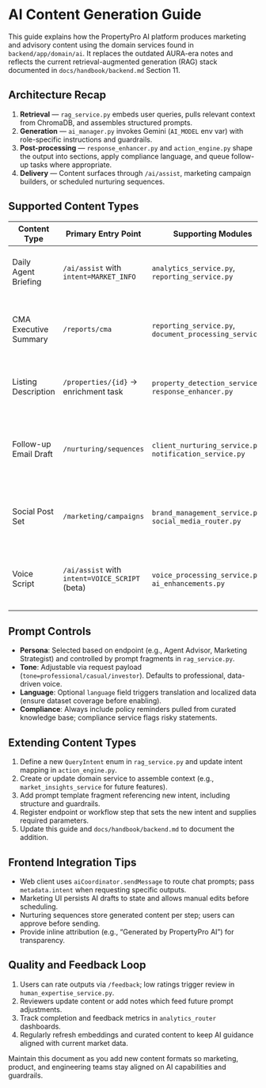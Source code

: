 ﻿# AI Content Generation Guide

This guide explains how the PropertyPro AI platform produces marketing and advisory content using the domain services found in `backend/app/domain/ai`. It replaces the outdated AURA-era notes and reflects the current retrieval-augmented generation (RAG) stack documented in `docs/handbook/backend.md` Section 11.

## Architecture Recap
1. **Retrieval** — `rag_service.py` embeds user queries, pulls relevant context from ChromaDB, and assembles structured prompts.
2. **Generation** — `ai_manager.py` invokes Gemini (`AI_MODEL` env var) with role-specific instructions and guardrails.
3. **Post-processing** — `response_enhancer.py` and `action_engine.py` shape the output into sections, apply compliance language, and queue follow-up tasks where appropriate.
4. **Delivery** — Content surfaces through `/ai/assist`, marketing campaign builders, or scheduled nurturing sequences.

## Supported Content Types
| Content Type | Primary Entry Point | Supporting Modules | Notes |
| --- | --- | --- | --- |
| Daily Agent Briefing | `/ai/assist` with `intent=MARKET_INFO` | `analytics_service.py`, `reporting_service.py` | Summarizes market shifts, portfolio alerts, and top tasks. |
| CMA Executive Summary | `/reports/cma` | `reporting_service.py`, `document_processing_service.py` | Blends comparable properties, pricing deltas, and narrative commentary. |
| Listing Description | `/properties/{id}` -> enrichment task | `property_detection_service.py`, `response_enhancer.py` | Generates SEO-aware listing copy matched to property data. |
| Follow-up Email Draft | `/nurturing/sequences` | `client_nurturing_service.py`, `notification_service.py` | Uses client preferences and recent interactions to craft personalized outreach. |
| Social Post Set | `/marketing/campaigns` | `brand_management_service.py`, `social_media_router.py` | Produces multi-channel posts with platform-specific tone and CTAs. |
| Voice Script | `/ai/assist` with `intent=VOICE_SCRIPT` (beta) | `voice_processing_service.py`, `ai_enhancements.py` | Generates conversational scripts for phone follow-ups or kiosk demos. |

## Prompt Controls
- **Persona**: Selected based on endpoint (e.g., Agent Advisor, Marketing Strategist) and controlled by prompt fragments in `rag_service.py`.
- **Tone**: Adjustable via request payload (`tone=professional/casual/investor`). Defaults to professional, data-driven voice.
- **Language**: Optional `language` field triggers translation and localized data (ensure dataset coverage before enabling).
- **Compliance**: Always include policy reminders pulled from curated knowledge base; compliance service flags risky statements.

## Extending Content Types
1. Define a new `QueryIntent` enum in `rag_service.py` and update intent mapping in `action_engine.py`.
2. Create or update domain service to assemble context (e.g., `market_insights_service` for future features).
3. Add prompt template fragment referencing new intent, including structure and guardrails.
4. Register endpoint or workflow step that sets the new intent and supplies required parameters.
5. Update this guide and `docs/handbook/backend.md` to document the addition.

## Frontend Integration Tips
- Web client uses `aiCoordinator.sendMessage` to route chat prompts; pass `metadata.intent` when requesting specific outputs.
- Marketing UI persists AI drafts to state and allows manual edits before scheduling.
- Nurturing sequences store generated content per step; users can approve before sending.
- Provide inline attribution (e.g., “Generated by PropertyPro AI”) for transparency.

## Quality and Feedback Loop
1. Users can rate outputs via `/feedback`; low ratings trigger review in `human_expertise_service.py`.
2. Reviewers update content or add notes which feed future prompt adjustments.
3. Track completion and feedback metrics in `analytics_router` dashboards.
4. Regularly refresh embeddings and curated content to keep AI guidance aligned with current market data.

Maintain this document as you add new content formats so marketing, product, and engineering teams stay aligned on AI capabilities and guardrails.
